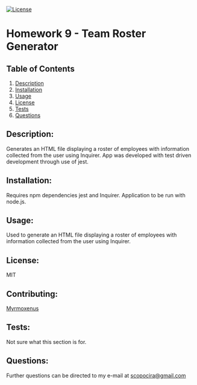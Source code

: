 
[![License](https://img.shields.io/badge/License-MIT-yellow.svg)](https://opensource.org/licenses/MIT)
# Homework 9 - Team Roster Generator

## Table of Contents

1. [Description](#description)
2. [Installation](#installation)
3. [Usage](#usage)
4. [License](#license)
5. [Tests](#tests)
6. [Questions](#questions)

## Description:
Generates an HTML file displaying a roster of employees with information collected from the user using Inquirer. App was developed with test driven development through use of jest.

## Installation: 
Requires npm dependencies jest and Inquirer. Application to be run with node.js.

## Usage:
Used to generate an HTML file displaying a roster of employees with information collected from the user using Inquirer.

## License: 
MIT

## Contributing: 
[Myrmoxenus](https://github.com/Myrmoxenus)

## Tests: 
Not sure what this section is for.

## Questions: 
 Further questions can be directed to my e-mail at  scopocira@gmail.com
